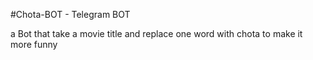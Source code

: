 #Chota-BOT - Telegram BOT

a Bot that take a movie title and replace one word with chota to make it more funny